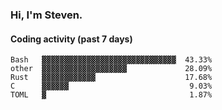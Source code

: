 ### Hi, I'm Steven.

#### Coding activity (past 7 days)
```
Bash   ▓▓▓▓▓▓▓▓▓▓▓▓▓▓▓▓▓▓▓▓▓▓▓▓▓▓▓▓▓▓  43.33%
other  ▓▓▓▓▓▓▓▓▓▓▓▓▓▓▓▓▓▓▓             28.09%
Rust   ▓▓▓▓▓▓▓▓▓▓▓▓                    17.68%
C      ▓▓▓▓▓▓                           9.03%
TOML   ▓                                1.87%
```
